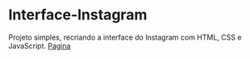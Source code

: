 # Interface-Instagram
Projeto simples, recriando a interface do Instagram com HTML, CSS e JavaScript.
[Pagina](https://pablohsgc.github.io/Interface-Instagram/)
